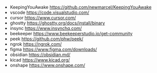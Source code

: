 - KeepingYouAwake   https://github.com/newmarcel/KeepingYouAwake
- vscode            https://code.visualstudio.com/
- cursor            https://www.cursor.com/
- ghostty           https://ghostty.org/docs/install/binary
- insync	        https://www.insynchq.com/
- beekeeper         https://www.beekeeperstudio.io/get-community
- peek	            https://github.com/phw/peek/
- ngrok	            https://ngrok.com/
- figma	            https://www.figma.com/downloads/
- obsidian	        https://obsidian.md/
- kicad	            https://www.kicad.org/
- onshape           https://www.onshape.com/
